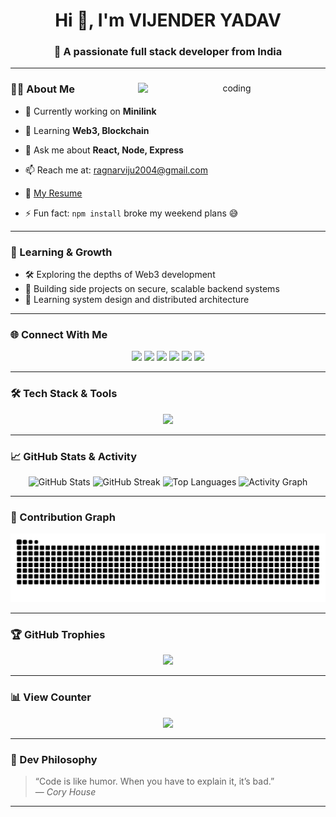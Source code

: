 <h1 align="center">Hi 👋, I'm VIJENDER YADAV</h1>
<h3 align="center">🚀 A passionate full stack developer from India</h3>

---

<div align="center">
  <img align="right" src="https://user-images.githubusercontent.com/74038190/229223263-cf2e4b07-2615-4f87-9c38-e37600f8381a.gif" width="300" alt="coding" />
  
  <div align="left">

### 👨‍💻 About Me

- 🔭 Currently working on **Minilink**
- 🌱 Learning **Web3, Blockchain**
- 💬 Ask me about **React, Node, Express**
- 📫 Reach me at: [ragnarviju2004@gmail.com](mailto:ragnarviju2004@gmail.com)
- 📄 [My Resume](https://drive.google.com/file/d/16sseIN2V41qe4GTVpmjxoa7E1PQCI9UC/view?usp=share_link)
- ⚡ Fun fact: `npm install` broke my weekend plans 😅

  </div>
</div>

---

### 🧠 Learning & Growth

- 🛠️ Exploring the depths of Web3 development
- 🔐 Building side projects on secure, scalable backend systems
- 🧩 Learning system design and distributed architecture

---

### 🌐 Connect With Me

<p align="center">
  <a href="https://twitter.com/vij_yadav_viju_" target="blank"><img src="https://img.shields.io/badge/X-%231DA1F2.svg?style=for-the-badge&logo=x&logoColor=white"/></a>
  <a href="https://linkedin.com/in/vijender-yadav-iiit" target="blank"><img src="https://img.shields.io/badge/LinkedIn-%230077B5.svg?style=for-the-badge&logo=linkedin&logoColor=white"/></a>
  <a href="https://stackoverflow.com/users/vijender-yadav" target="blank"><img src="https://img.shields.io/badge/StackOverflow-%23F48024.svg?style=for-the-badge&logo=stackoverflow&logoColor=white"/></a>
  <a href="https://instagram.com/vij_yadav_viju_" target="blank"><img src="https://img.shields.io/badge/Instagram-%23E4405F.svg?style=for-the-badge&logo=instagram&logoColor=white"/></a>
  <a href="https://leetcode.com/vij_yadav_viju_" target="blank"><img src="https://img.shields.io/badge/LeetCode-%23000000.svg?style=for-the-badge&logo=leetcode&logoColor=white"/></a>
  <a href="https://auth.geeksforgeeks.org/user/ragnarvi3t1m" target="blank"><img src="https://img.shields.io/badge/GFG-%232F8D46.svg?style=for-the-badge&logo=geeksforgeeks&logoColor=white"/></a>
</p>

---

### 🛠️ Tech Stack & Tools

<!-- Add or remove as needed -->
<p align="center">
  <img src="https://skillicons.dev/icons?i=cpp,js,nodejs,react,nextjs,express,mongodb,mysql,tailwind,html,css,git,postman,linux,firebase,vscode" />
</p>

---

### 📈 GitHub Stats & Activity

<div align="center">

  <!-- GitHub Stats -->
  <img src="https://github-readme-stats.vercel.app/api?username=desmond009&show_icons=true&theme=react&rank_icon=github" alt="GitHub Stats" width="48%" />

  <!-- GitHub Streak -->
  <img src="https://streak-stats.demolab.com?user=desmond009&theme=react" alt="GitHub Streak" width="48%" />

  <!-- Top Languages -->
  <img src="https://github-readme-stats.vercel.app/api/top-langs/?username=desmond009&layout=compact&theme=react&langs_count=8" alt="Top Languages" width="50%" />

  <!-- Contribution Graph -->
  <img src="https://github-readme-activity-graph.vercel.app/graph?username=desmond009&theme=react-dark" alt="Activity Graph" width="95%" />

</div>

---

### 🐍 Contribution Graph

<p align="center">
  <img src="https://raw.githubusercontent.com/desmond009/desmond009/output/github-contribution-grid-snake.svg" />
</p>

---



### 🏆 GitHub Trophies

<p align="center">
  <img src="https://github-profile-trophy.vercel.app/?username=desmond009&theme=algolia&row=1&margin-w=15" />
</p>

---

### 📊 View Counter

<p align="center">
  <img src="https://count.getloli.com/get/@desmond009?theme=rule34" />
</p>

---

### 💬 Dev Philosophy

> “Code is like humor. When you have to explain it, it’s bad.”  
> — *Cory House*

---
